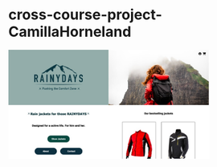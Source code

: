 # cross-course-project-CamillaHorneland

<img src="https://github.com/Noroff-FEU-Assignments/cross-course-project-CamillaHorneland/blob/main/images/rainyday.jpeg?raw=true" alt="image of Rainyday web" width="400px">
